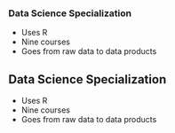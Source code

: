 ### Data Science Specialization

* Uses R
* Nine courses
* Goes from raw data to data products


## Data Science Specialization

* Uses R
* Nine courses
* Goes from raw data to data products
